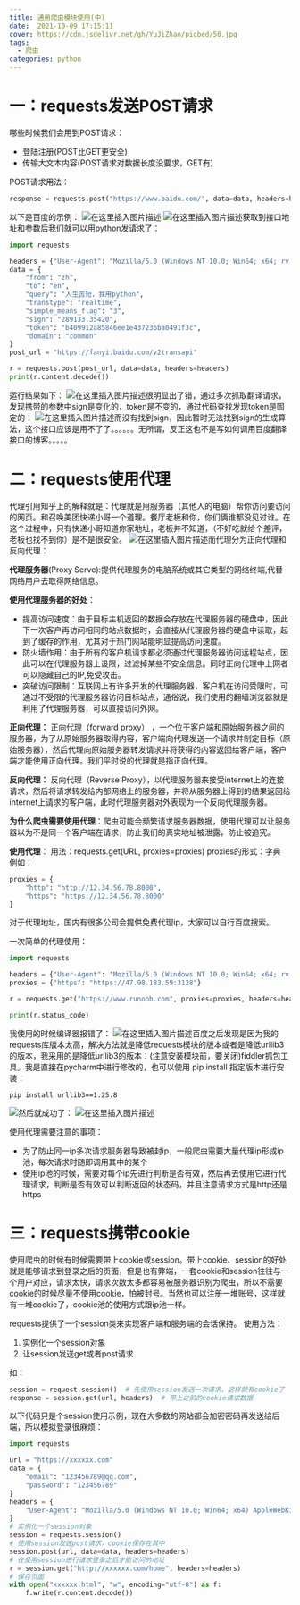 ```yaml
---
title: 通用爬虫模块使用(中)
date:  2021-10-09 17:15:11
cover: https://cdn.jsdelivr.net/gh/YuJiZhao/picbed/50.jpg
tags:
  - 爬虫
categories: python
---
```


# 一：requests发送POST请求
哪些时候我们会用到POST请求：
+ 登陆注册(POST比GET更安全)
+ 传输大文本内容(POST请求对数据长度没要求，GET有)

POST请求用法：

```python
response = requests.post("https://www.baidu.com/", data=data, headers=headers)
```
以下是百度的示例：
![在这里插入图片描述](https://img-blog.csdnimg.cn/3dd60b7a0b9b458d9786074e838bb7aa.png?x-oss-process=image/watermark,type_ZHJvaWRzYW5zZmFsbGJhY2s,shadow_50,text_Q1NETiBAZXllcysr,size_20,color_FFFFFF,t_70,g_se,x_16)
![在这里插入图片描述](https://img-blog.csdnimg.cn/e03eff26d5964e70ae765afad08f7f92.png?x-oss-process=image/watermark,type_ZHJvaWRzYW5zZmFsbGJhY2s,shadow_50,text_Q1NETiBAZXllcysr,size_20,color_FFFFFF,t_70,g_se,x_16)获取到接口地址和参数后我们就可以用python发请求了：

```python
import requests

headers = {"User-Agent": "Mozilla/5.0 (Windows NT 10.0; Win64; x64; rv:89.0) Gecko/20100101 Firefox/89.0"}
data = {
	"from": "zh",
	"to": "en",
	"query": "人生苦短，我用python",
	"transtype": "realtime",
	"simple_means_flag": "3",
	"sign": "289133.35420",
	"token": "b409912a85846ee1e437236ba0491f3c",
	"domain": "common"
}
post_url = "https://fanyi.baidu.com/v2transapi"

r = requests.post(post_url, data=data, headers=headers)
print(r.content.decode())
```
运行结果如下：
![在这里插入图片描述](https://img-blog.csdnimg.cn/0c7315c1dd114d5f9ad7899578009c56.png?x-oss-process=image/watermark,type_ZHJvaWRzYW5zZmFsbGJhY2s,shadow_50,text_Q1NETiBAZXllcysr,size_20,color_FFFFFF,t_70,g_se,x_16)很明显出了错，通过多次抓取翻译请求，发现携带的参数中sign是变化的，token是不变的，通过代码查找发现token是固定的：
![在这里插入图片描述](https://img-blog.csdnimg.cn/2619a822bddc4ede8bceae09dfbe45ce.png?x-oss-process=image/watermark,type_ZHJvaWRzYW5zZmFsbGJhY2s,shadow_50,text_Q1NETiBAZXllcysr,size_20,color_FFFFFF,t_70,g_se,x_16)而没有找到sign，因此暂时无法找到sign的生成算法，这个接口应该是用不了了。。。。。。无所谓，反正这也不是写如何调用百度翻译接口的博客。。。。。

# 二：requests使用代理
代理引用知乎上的解释就是：代理就是用服务器（其他人的电脑）帮你访问要访问的网页。和召唤美团快递小哥一个道理。餐厅老板和你，你们俩谁都没见过谁。在这个过程中，只有快递小哥知道你家地址，老板并不知道，（不好吃就给个差评，老板也找不到你）是不是很安全。
![在这里插入图片描述](https://img-blog.csdnimg.cn/7438bda60f1a41e38778e17dc031eb4d.png?x-oss-process=image/watermark,type_ZHJvaWRzYW5zZmFsbGJhY2s,shadow_50,text_Q1NETiBAZXllcysr,size_20,color_FFFFFF,t_70,g_se,x_16)而代理分为正向代理和反向代理：

**代理服务器**(Proxy Serve):提供代理服务的电脑系统或其它类型的网络终端,代替网络用户去取得网络信息。

**使用代理服务器的好处**：
+ 提高访问速度：由于目标主机返回的数据会存放在代理服务器的硬盘中，因此下一次客户再访问相同的站点数据时，会直接从代理服务器的硬盘中读取，起到了缓存的作用，尤其对于热门网站能明显提高访问速度。
+ 防火墙作用：由于所有的客户机请求都必须通过代理服务器访问远程站点，因此可以在代理服务器上设限，过滤掉某些不安全信息。同时正向代理中上网者可以隐藏自己的IP,免受攻击。
+ 突破访问限制：互联网上有许多开发的代理服务器，客户机在访问受限时，可通过不受限的代理服务器访问目标站点，通俗说，我们使用的翻墙浏览器就是利用了代理服务器，可以直接访问外网。

**正向代理：** 正向代理（forward proxy） ，一个位于客户端和原始服务器之间的服务器，为了从原始服务器取得内容，客户端向代理发送一个请求并制定目标（原始服务器），然后代理向原始服务器转发请求并将获得的内容返回给客户端，客户端才能使用正向代理。我们平时说的代理就是指正向代理。 

**反向代理：** 反向代理（Reverse Proxy），以代理服务器来接受internet上的连接请求，然后将请求转发给内部网络上的服务器，并将从服务器上得到的结果返回给internet上请求的客户端，此时代理服务器对外表现为一个反向代理服务器。 

**为什么爬虫需要使用代理**：爬虫可能会频繁请求服务器数据，使用代理可以让服务器以为不是同一个客户端在请求，防止我们的真实地址被泄露，防止被追究。

**使用代理**：
用法：requests.get(URL, proxies=proxies)
proxies的形式：字典
例如：
```python
proxies = {
    "http": "http://12.34.56.78.8000",
    "https": "https://12.34.56.78.8000"
}
```

对于代理地址，国内有很多公司会提供免费代理ip，大家可以自行百度搜索。

一次简单的代理使用：
```python
import requests

headers = {"User-Agent": "Mozilla/5.0 (Windows NT 10.0; Win64; x64; rv:89.0) Gecko/20100101 Firefox/89.0"}
proxies = {"https": "https://47.98.183.59:3128"}

r = requests.get("https://www.runoob.com", proxies=proxies, headers=headers)

print(r.status_code)
```
我使用的时候编译器报错了：
![在这里插入图片描述](https://img-blog.csdnimg.cn/cd4f53c1ddd94f03b54aa77f024ecdc0.png?x-oss-process=image/watermark,type_ZHJvaWRzYW5zZmFsbGJhY2s,shadow_50,text_Q1NETiBAZXllcysr,size_20,color_FFFFFF,t_70,g_se,x_16)百度之后发现是因为我的requests库版本太高，解决方法就是降低requests模块的版本或者是降低urllib3的版本，我采用的是降低urllib3的版本：(注意安装模块前，要关闭)fiddler抓包工具。我是直接在pycharm中进行修改的，也可以使用 pip install 指定版本进行安装：

```shell
pip install urllib3==1.25.8
```
![](https://img-blog.csdnimg.cn/561aba1768b0471ea7940bd11d9a4172.png?x-oss-process=image/watermark,type_ZHJvaWRzYW5zZmFsbGJhY2s,shadow_50,text_Q1NETiBAZXllcysr,size_20,color_FFFFFF,t_70,g_se,x_16)然后就成功了：
![在这里插入图片描述](https://img-blog.csdnimg.cn/93d72db0af2f4e6f87c7ea672f060990.png?x-oss-process=image/watermark,type_ZHJvaWRzYW5zZmFsbGJhY2s,shadow_50,text_Q1NETiBAZXllcysr,size_20,color_FFFFFF,t_70,g_se,x_16)

使用代理需要注意的事项：
+ 为了防止同一ip多次请求服务器导致被封ip，一般爬虫需要大量代理ip形成ip池，每次请求时随即调用其中的某个
+ 使用ip池的时候，需要对每个ip先进行判断是否有效，然后再去使用它进行代理请求，判断是否有效可以判断返回的状态码，并且注意请求方式是http还是https

# 三：requests携带cookie
使用爬虫的时候有时候需要带上cookie或session。带上cookie、session的好处就是能够请求到登录之后的页面，但是也有弊端，一套cookie和session往往与一个用户对应，请求太快，请求次数太多都容易被服务器识别为爬虫，所以不需要cookie的时候尽量不使用cookie，怕被封号。当然也可以注册一堆账号，这样就有一堆cookie了，cookie池的使用方式跟ip池一样。

requests提供了一个session类来实现客户端和服务端的会话保持。
使用方法：
1. 实例化一个session对象
2. 让session发送get或者post请求

如：
```python
session = request.session()  # 先使用session发送一次请求，这样就有cookie了
response = session.get(url, headers)  # 带上之前的cookie请求数据
```

以下代码只是个session使用示例，现在大多数的网站都会加密密码再发送给后端，所以模拟登录很麻烦：

```python
import requests

url = "https://xxxxxx.com"
data = {
    "email": "123456789@qq.com",
    "password": "123456789"
}
headers = {
    "User-Agent": "Mozilla/5.0 (Windows NT 10.0; Win64; x64) AppleWebKit/537.36 (KHTML, like Gecko) Chrome/92.0.4515.159 Safari/537.36"
}
# 实例化一个session对象
session = requests.session()
# 使用session发送post请求，cookie保存在其中
session.post(url, data=data, headers=headers)
# 在使用session进行请求登录之后才能访问的地址
r = session.get("http://xxxxxx.com/home", headers=headers)
# 保存页面
with open("xxxxxx.html", "w", encoding="utf-8") as f:
    f.write(r.content.decode())
```
